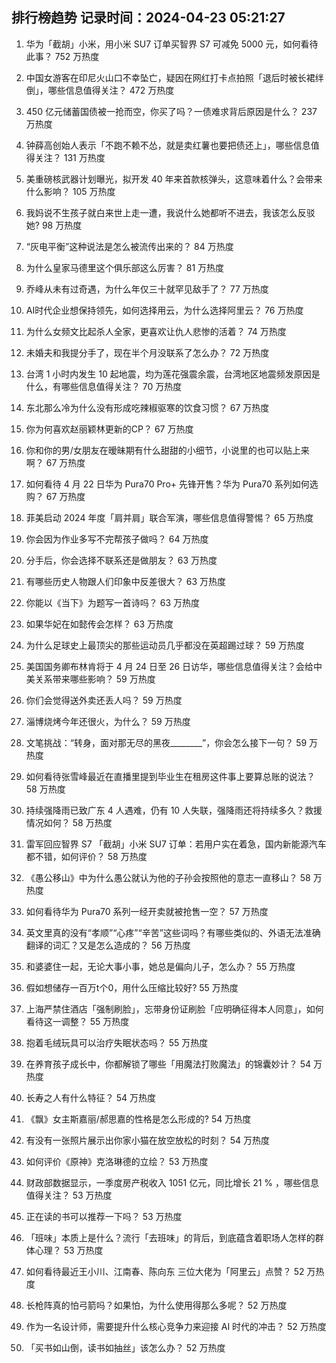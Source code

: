 
## 排行榜趋势 记录时间：2024-04-23 05:21:27
  
  1. 华为「截胡」小米，用小米 SU7 订单买智界 S7 可减免 5000 元，如何看待此事？ 752 万热度
    
  2. 中国女游客在印尼火山口不幸坠亡，疑因在网红打卡点拍照「退后时被长裙绊倒」，哪些信息值得关注？ 472 万热度
    
  3. 450 亿元储蓄国债被一抢而空，你买了吗？一债难求背后原因是什么？ 237 万热度
    
  4. 钟薛高创始人表示「不跑不赖不怂，就是卖红薯也要把债还上」，哪些信息值得关注？ 131 万热度
    
  5. 美重磅核武器计划曝光，拟开发 40 年来首款核弹头，这意味着什么？会带来什么影响？ 105 万热度
    
  6. 我妈说不生孩子就白来世上走一遭，我说什么她都听不进去，我该怎么反驳她? 98 万热度
    
  7. “灰电平衡”这种说法是怎么被流传出来的？ 84 万热度
    
  8. 为什么皇家马德里这个俱乐部这么厉害？ 81 万热度
    
  9. 乔峰从未有过奇遇，为什么年仅三十就罕见敌手了？ 77 万热度
    
  10. AI时代企业想保持领先，如何选择用云，为什么选择阿里云？ 76 万热度
    
  11. 为什么女频文比起杀人全家，更喜欢让仇人悲惨的活着？ 74 万热度
    
  12. 未婚夫和我提分手了，现在半个月没联系了怎么办？ 72 万热度
    
  13. 台湾 1 小时内发生 10 起地震，均为莲花强震余震，台湾地区地震频发原因是什么，有哪些信息值得关注？ 70 万热度
    
  14. 东北那么冷为什么没有形成吃辣椒驱寒的饮食习惯？ 67 万热度
    
  15. 你为何喜欢赵丽颖林更新的CP？ 67 万热度
    
  16. 你和你的男/女朋友在暧昧期有什么甜甜的小细节，小说里的也可以贴上来啊？ 67 万热度
    
  17. 如何看待 4 月 22 日华为 Pura70 Pro+ 先锋开售？华为 Pura70 系列如何选购？ 67 万热度
    
  18. 菲美启动 2024 年度「肩并肩」联合军演，哪些信息值得警惕？ 65 万热度
    
  19. 你会因为作业多写不完帮孩子做吗？ 64 万热度
    
  20. 分手后，你会选择不联系还是做朋友？ 63 万热度
    
  21. 有哪些历史人物跟人们印象中反差很大？ 63 万热度
    
  22. 你能以《当下》为题写一首诗吗？ 63 万热度
    
  23. 如果华妃在如懿传会怎样？ 63 万热度
    
  24. 为什么足球史上最顶尖的那些运动员几乎都没在英超踢过球？ 59 万热度
    
  25. 美国国务卿布林肯将于 4 月 24 日至 26 日访华，哪些信息值得关注？会给中美关系带来哪些影响？ 59 万热度
    
  26. 你们会觉得送外卖还丢人吗？ 59 万热度
    
  27. 淄博烧烤今年还很火，为什么？ 59 万热度
    
  28. 文笔挑战：“转身，面对那无尽的黑夜________”，你会怎么接下一句？ 59 万热度
    
  29. 如何看待张雪峰最近在直播里提到毕业生在租房这件事上要算总账的说法？ 58 万热度
    
  30. 持续强降雨已致广东 4 人遇难，仍有 10 人失联，强降雨还将持续多久？救援情况如何？ 58 万热度
    
  31. 雷军回应智界 S7 「截胡」小米 SU7 订单：若用户实在着急，国内新能源汽车都不错，如何评价？ 58 万热度
    
  32. 《愚公移山》中为什么愚公就认为他的子孙会按照他的意志一直移山？ 58 万热度
    
  33. 如何看待华为 Pura70 系列一经开卖就被抢售一空？ 57 万热度
    
  34. 英文里真的没有“孝顺”“心疼”“辛苦”这些词吗？有哪些类似的、外语无法准确翻译的词汇？又是怎么造成的？ 56 万热度
    
  35. 和婆婆住一起，无论大事小事，她总是偏向儿子，怎么办？ 55 万热度
    
  36. 假如想储存一百万t个0，用什么压缩比较好? 55 万热度
    
  37. 上海严禁住酒店「强制刷脸」，忘带身份证刷脸「应明确征得本人同意」，如何看待这一调整？ 55 万热度
    
  38. 抱着毛绒玩具可以治疗失眠状态吗？ 55 万热度
    
  39. 在养育孩子成长中，你都解锁了哪些「用魔法打败魔法」的锦囊妙计？ 54 万热度
    
  40. 长寿之人有什么特征？ 54 万热度
    
  41. 《飘》女主斯嘉丽/郝思嘉的性格是怎么形成的? 54 万热度
    
  42. 有没有一张照片展示出你家小猫在放空放松的时刻？ 54 万热度
    
  43. 如何评价《原神》克洛琳德的立绘？ 53 万热度
    
  44. 财政部数据显示，一季度房产税收入 1051 亿元，同比增长 21 % ，哪些信息值得关注？ 53 万热度
    
  45. 正在读的书可以推荐一下吗？ 53 万热度
    
  46. 「班味」本质上是什么？流行「去班味」的背后，到底蕴含着职场人怎样的群体心理？ 53 万热度
    
  47. 如何看待最近王小川、江南春、陈向东 三位大佬为「阿里云」点赞？ 52 万热度
    
  48. 长枪阵真的怕弓箭吗？如果怕，为什么使用得那么多呢？ 52 万热度
    
  49. 作为一名设计师，需要提升什么核心竞争力来迎接 AI 时代的冲击？ 52 万热度
    
  50. 「买书如山倒，读书如抽丝」该怎么办？ 52 万热度
    